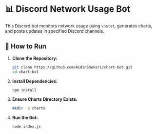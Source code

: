 # 📊 Discord Network Usage Bot

This Discord bot monitors network usage using `vnstat`, generates charts, and posts updates in specified Discord channels.

## 🚀 How to Run

1. **Clone the Repository:**
    ```bash
    git clone https://github.com/AidinShekari/chart-bot.git
    cd chart-bot
    ```

2. **Install Dependencies:**
    ```bash
    npm install
    ```

3. **Ensure Charts Directory Exists:**
    ```bash
    mkdir -p charts
    ```

4. **Run the Bot:**
    ```bash
    node index.js
    ```
